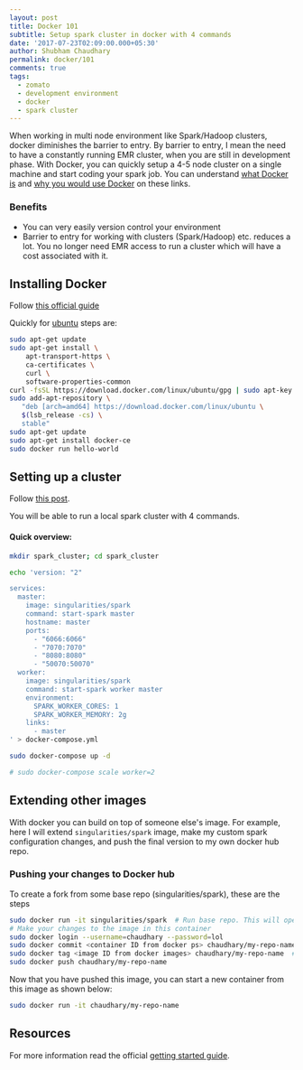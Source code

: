 ```yaml
---
layout: post
title: Docker 101
subtitle: Setup spark cluster in docker with 4 commands
date: '2017-07-23T02:09:00.000+05:30'
author: Shubham Chaudhary
permalink: docker/101
comments: true
tags:
  - zomato
  - development environment
  - docker
  - spark cluster
---
```


When working in multi node environment like Spark/Hadoop clusters, docker diminishes the barrier to entry. By barrier to entry, I mean the need to have a constantly running EMR cluster, when you are still in development phase. With Docker, you can quickly setup a 4-5 node cluster on a single machine and start coding your spark job. You can understand [what Docker is](https://www.docker.com/what-docker) and [why you would use Docker](https://www.docker.com/use-cases) on these links.

### Benefits
* You can very easily version control your environment
* Barrier to entry for working with clusters (Spark/Hadoop) etc. reduces a lot. You no longer need EMR access to run a cluster which will have a cost associated with it.

## Installing Docker
Follow [this official guide](https://docs.docker.com/engine/installation/)

Quickly for [ubuntu](https://docs.docker.com/engine/installation/linux/docker-ce/ubuntu/#install-docker-ce) steps are:

```bash
sudo apt-get update
sudo apt-get install \
    apt-transport-https \
    ca-certificates \
    curl \
    software-properties-common
curl -fsSL https://download.docker.com/linux/ubuntu/gpg | sudo apt-key add -
sudo add-apt-repository \
   "deb [arch=amd64] https://download.docker.com/linux/ubuntu \
   $(lsb_release -cs) \
   stable"
sudo apt-get update
sudo apt-get install docker-ce
sudo docker run hello-world
```


## Setting up a cluster
Follow [this post](https://bigdatagurus.wordpress.com/2017/03/01/how-to-start-spark-cluster-in-minutes/).

You will be able to run a local spark cluster with 4 commands.

#### Quick overview:

```bash
mkdir spark_cluster; cd spark_cluster

echo 'version: "2"

services:
  master:
    image: singularities/spark
    command: start-spark master
    hostname: master
    ports:
      - "6066:6066"
      - "7070:7070"
      - "8080:8080"
      - "50070:50070"
  worker:
    image: singularities/spark
    command: start-spark worker master
    environment:
      SPARK_WORKER_CORES: 1
      SPARK_WORKER_MEMORY: 2g
    links:
      - master
' > docker-compose.yml

sudo docker-compose up -d

# sudo docker-compose scale worker=2
```


## Extending other images
With docker you can build on top of someone else's image. For example, here I will extend `singularities/spark` image, make my custom spark configuration changes, and push the final version to my own docker hub repo.


### Pushing your changes to Docker hub
To create a fork from some base repo (singularities/spark), these are the steps

```bash
sudo docker run -it singularities/spark  # Run base repo. This will open a shell
# Make your changes to the image in this container
sudo docker login --username=chaudhary --password=lol
sudo docker commit <container ID from docker ps> chaudhary/my-repo-name  # Commit changes
sudo docker tag <image ID from docker images> chaudhary/my-repo-name  # Tag for pull to work properly
sudo docker push chaudhary/my-repo-name
```

Now that you have pushed this image, you can start a new container from this image as shown below:

```bash
sudo docker run -it chaudhary/my-repo-name
```

## Resources
For more information read the official [getting started guide](https://docs.docker.com/get-started/).

<!--
## VM vs Container

### VM
![VM](https://www.docker.com/sites/default/files/VM%402x.png)

### Container
![Container](https://www.docker.com/sites/default/files/Container%402x.png)
-->

